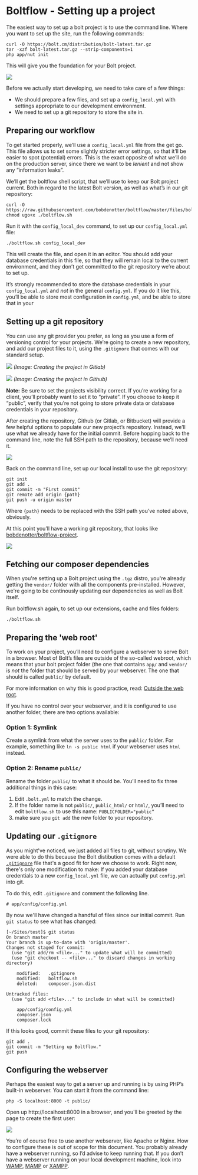 Boltflow - Setting up a project
===============================


The easiest way to set up a bolt project is to use the command line. Where you
want to set up the site, run the following commands:

```
curl -O https://bolt.cm/distribution/bolt-latest.tar.gz
tar -xzf bolt-latest.tar.gz --strip-components=1
php app/nut init
```

This will give you the foundation for your Bolt project.

![](images/setup.png)

Before we actually start developing, we need to take care of a few things:

 - We should prepare a few files, and set up a `config_local.yml` with settings
   appropriate to our development environment.
 - We need to set up a git repository to store the site in.

## Preparing our workflow

To get started properly, we’ll use a `config_local.yml` file from the get go.
This file allows us to set some slightly stricter error settings, so that it’ll
be easier to spot (potential) errors. This is the exact opposite of what we’ll
do on the production server, since there we want to be _lenient_ and not show
any “information leaks”.

We’ll get the boltflow shell script, that we’ll use to keep our Bolt project
current. Both in regard to the latest Bolt version, as well as what’s in our
git repository:

```
curl -O https://raw.githubusercontent.com/bobdenotter/boltflow/master/files/boltflow.sh
chmod ugo+x ./boltflow.sh
```

Run it with the `config_local_dev` command, to set up our `config_local.yml` file:

```
./boltflow.sh config_local_dev
```

This will create the file, and open it in an editor. You should add your
database credentials in this file, so that they will remain local to the
current environment, and they don’t get committed to the git repository we’re
about to set up.

It’s strongly recommended to store the database credentials in your
`config_local.yml` and _not_ in the general `config.yml`. If you do it like
this, you’ll be able to store most configuration in `config.yml`, and be able
to store that in your

## Setting up a git repository

You can use any git provider you prefer, as long as you use a form of
versioning control for your projects. We’re going to create a new repository,
and add our project files to it, using the `.gitignore` that comes with our
standard setup.

![](images/gitlab_create.png)
_(Image: Creating the project in Gitlab)_

![](images/github_create.png)
_(Image: Creating the project in Github)_

**Note:** Be sure to set the projects visibility correct. If you’re working for
a client, you’ll probably want to set it to “private”. If you choose to keep it
“public”, verify that you’re not going to store private data or database
credentials in your repository.

After creating the repository, Github (or Gitlab, or Bitbucket) will provide a
few helpful options to populate our new project’s repository. Instead, we’ll
use what we already have for the initial commit.  Before hopping back to the
command line, note the full SSH path to the repository, because we’ll need it.

![](images/git_ssh_url.png)

Back on the command line, set up our local install to use the git repository:

```
git init
git add .
git commit -m "First commit"
git remote add origin {path}
git push -u origin master
```

Where `{path}` needs to be replaced with the SSH path you’ve noted above,
obviously.

At this point you’ll have a working git repository, that looks like
[bobdenotter/boltflow-project][].

![](images/github_project.png)

## Fetching our composer dependencies

When you're setting up a Bolt project using the `.tgz` distro, you're already
getting the `vendor/` folder with all the components pre-installed. However,
we're going to be continously updating our dependencies as well as Bolt itself.

Run boltflow.sh again, to set up our extensions, cache and files folders:

```
./boltflow.sh
```


## Preparing the 'web root'

To work on your project, you’ll need to configure a webserver to serve Bolt in
a browser. Most of Bolt’s files are outside of the so-called webroot, which
means that your bolt project folder (the one that contains `app/` and `vendor/`
is _not_ the folder that should be served by your webserver. The one that
should is called `public/` by default.

For more information on why this is good practice, read:
[Outside the web root][webroot].

If you have no control over your webserver, and it is configured to use another
folder, there are two options available:

### Option 1: Symlink

Create a symlink from what the server uses to the `public/` folder. For
example, something like `ln -s public html` if your webserver uses `html`
instead.

### Option 2: Rename `public/`

Rename the folder `public/` to what it should be. You’ll need to fix three
additional things in this case:

 1. Edit `.bolt.yml` to match the change.
 2. If the folder name is not `public/`, `public_html/` or `html/`, you’ll need
    to edit `boltflow.sh` to use this name:  `PUBLICFOLDER="public”`
 3. make sure you `git add` the new folder to your repository.

## Updating our `.gitignore`

As you might've noticed, we just added all files to git, without scrutiny. We
were able to do this because the Bolt distibution comes with a default
[`.gitignore`][gitignore] file that's a good fit for how we choose to work.
Right now, there's only one modification to make: If you added your database
credentials to a new `config_local.yml` file, we can actually put `config.yml`
into git.

To do this, edit `.gitignore` and comment the following line.

```
# app/config/config.yml
```

By now we'll have changed a handful of files since our initial commit. Run
`git status` to see what has changed:

```
[~/Sites/test]$ git status
On branch master
Your branch is up-to-date with 'origin/master'.
Changes not staged for commit:
  (use "git add/rm <file>..." to update what will be committed)
  (use "git checkout -- <file>..." to discard changes in working directory)

    modified:   .gitignore
    modified:   boltflow.sh
    deleted:    composer.json.dist

Untracked files:
  (use "git add <file>..." to include in what will be committed)

    app/config/config.yml
    composer.json
    composer.lock
```

If this looks good, commit these files to your git repository:

```
git add .
git commit -m "Setting up Boltflow."
git push
```

## Configuring the webserver

Perhaps the easiest way to get a server up and running is by using PHP’s
built-in webserver. You can start it from the command line:

```
php -S localhost:8000 -t public/
```

Open up http://localhost:8000 in a browser, and you'll be greeted by the page
to create the first user:

![](images/firstuser.png)

You’re of course free to use another webserver, like Apache or Nginx. How to
configure these is out of scope for this document. You probably already have a
webserver running, so I’d advise to keep running that. If you don’t have a
webserver running on your local development machine, look into [WAMP][],
[MAMP][] or [XAMPP][].

[gitignore]: https://github.com/bolt/bolt-distribution/blob/master/extras/.gitignore
[bobdenotter/boltflow-project]: https://github.com/bobdenotter/boltflow-project
[WAMP]: http://www.ampps.com/
[MAMP]: https://www.mamp.info/en/
[XAMPP]: https://www.apachefriends.org/index.html
[webroot]: https://docs.bolt.cm/3.2/howto/troubleshooting-outside-webroot#what-s-the-point-of-doing-this